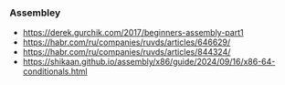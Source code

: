 
### Assembley
- https://derek.gurchik.com/2017/beginners-assembly-part1
- https://habr.com/ru/companies/ruvds/articles/646629/
- https://habr.com/ru/companies/ruvds/articles/844324/
- https://shikaan.github.io/assembly/x86/guide/2024/09/16/x86-64-conditionals.html